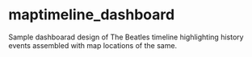 # maptimeline_dashboard
Sample dashboarad design of The Beatles timeline highlighting history events assembled with map locations of the same.
